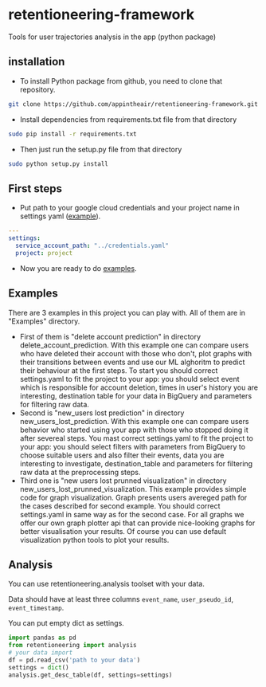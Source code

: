 # retentioneering-framework
Tools for user trajectories analysis in the app (python package)

## installation
- To install Python package from github, you need to clone that repository.
```bash
git clone https://github.com/appintheair/retentioneering-framework.git
```
- Install dependencies from requirements.txt file from that directory
```bash 
sudo pip install -r requirements.txt
```
- Then just run the setup.py file from that directory
```bash
sudo python setup.py install
```
## First steps
- Put path to your google cloud credentials and your project name in settings yaml ([example](examples/new_users_lost_prediction/settings_yaml.yaml)).
```yaml
---
settings:
  service_account_path: "../credentials.yaml"
  project: project
```
- Now you are ready to do [examples](examples).
## Examples
There are 3 examples in this project you can play with. All of them are in "Examples" directory.
- First of them is "delete account prediction" in directory delete_account_prediction. With this example one can compare users who have deleted their account with those who don't, plot graphs with their transitions between events and use our ML alghoritm to predict their behaviour at the first steps. To start you should correct settings.yaml to fit the project to your app: you should select event which is responsible for account deletion, times in user's history you are interesting, destination table for your data in BigQuery and parameters for filtering raw data.
- Second is "new_users lost prediction" in directory new_users_lost_prediction. With this example one can compare users behavior who started using your app with those who stopped doing it after severeal steps. You mast correct settings.yaml to fit the project to your app: you should select filters with parameters from BigQuery to choose suitable users and also filter their events, data you are interesting to investigate, destination_table and parameters for filtering raw data at the preprocessing steps.
- Third one is "new users lost prunned visualization" in directory new_users_lost_prunned_visualization. This example provides simple code for graph visualization. Graph presents users avereged path for the cases described for second example. You should correct settings.yaml in same way as for the second case.
For all graphs we offer our own graph plotter api that can provide nice-looking graphs for better visualisation your results. Of course you can use default visualization python tools to plot your results.

## Analysis
You can use retentioneering.analysis toolset with your data.

Data should have at least three columns `event_name`, `user_pseudo_id`, `event_timestamp`.

You can put empty dict as settings.

```python
import pandas as pd
from retentioneering import analysis
# your data import
df = pd.read_csv('path to your data')
settings = dict()
analysis.get_desc_table(df, settings=settings)
```
